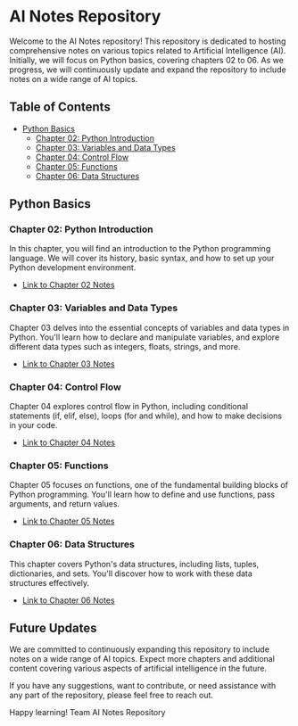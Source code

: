 # AI Notes Repository

Welcome to the AI Notes repository! This repository is dedicated to hosting comprehensive notes on various topics related to Artificial Intelligence (AI). Initially, we will focus on Python basics, covering chapters 02 to 06. As we progress, we will continuously update and expand the repository to include notes on a wide range of AI topics.

## Table of Contents

- [Python Basics](#python-basics)
  - [Chapter 02: Python Introduction](#chapter-02-python-introduction)
  - [Chapter 03: Variables and Data Types](#chapter-03-variables-and-data-types)
  - [Chapter 04: Control Flow](#chapter-04-control-flow)
  - [Chapter 05: Functions](#chapter-05-functions)
  - [Chapter 06: Data Structures](#chapter-06-data-structures)

## Python Basics

### Chapter 02: Python Introduction

In this chapter, you will find an introduction to the Python programming language. We will cover its history, basic syntax, and how to set up your Python development environment.

- [Link to Chapter 02 Notes](./chapter02/README.md)

### Chapter 03: Variables and Data Types

Chapter 03 delves into the essential concepts of variables and data types in Python. You'll learn how to declare and manipulate variables, and explore different data types such as integers, floats, strings, and more.

- [Link to Chapter 03 Notes](./chapter03/README.md)

### Chapter 04: Control Flow

Chapter 04 explores control flow in Python, including conditional statements (if, elif, else), loops (for and while), and how to make decisions in your code.

- [Link to Chapter 04 Notes](./chapter04/README.md)

### Chapter 05: Functions

Chapter 05 focuses on functions, one of the fundamental building blocks of Python programming. You'll learn how to define and use functions, pass arguments, and return values.

- [Link to Chapter 05 Notes](./chapter05/README.md)

### Chapter 06: Data Structures

This chapter covers Python's data structures, including lists, tuples, dictionaries, and sets. You'll discover how to work with these data structures effectively.

- [Link to Chapter 06 Notes](./chapter06/README.md)

## Future Updates

We are committed to continuously expanding this repository to include notes on a wide range of AI topics. Expect more chapters and additional content covering various aspects of artificial intelligence in the future.

If you have any suggestions, want to contribute, or need assistance with any part of the repository, please feel free to reach out.

Happy learning!
Team AI Notes Repository


